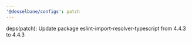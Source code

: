 ```yaml
---
'@desselbane/configs': patch
---
```


deps(patch): Update package eslint-import-resolver-typescript from 4.4.3 to 4.4.3
